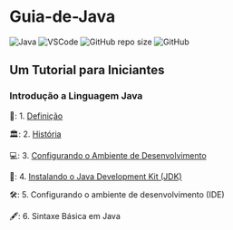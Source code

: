 # Guia-de-Java
![Java](https://img.shields.io/badge/Java-%23ED8B00.svg?style=for-the-badge&logo=openjdk&logoColor=white)
![VSCode](https://img.shields.io/badge/Made%20for-VSCode-1f425f.svg)
![GitHub repo size](https://img.shields.io/github/repo-size/deniseflora/Guia-de-Java)
![GitHub](https://img.shields.io/github/license/deniseflora/Guia-de-Java)

## Um Tutorial para Iniciantes

### Introdução a Linguagem Java

📖: 1. [Definição](#id1)  

🏛️: 2. [História](#id2)

💻: 3. [Configurando o Ambiente de Desenvolvimento](#id3)
 
🍵: 4. [Instalando o Java Development Kit (JDK)](#id4)
  
🛠️: 5. Configurando o ambiente de desenvolvimento (IDE)
   
🖋️: 6. Sintaxe Básica em Java






